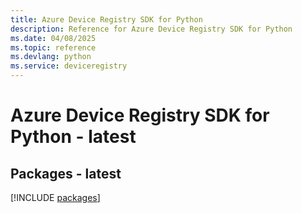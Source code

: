 ```yaml
---
title: Azure Device Registry SDK for Python
description: Reference for Azure Device Registry SDK for Python
ms.date: 04/08/2025
ms.topic: reference
ms.devlang: python
ms.service: deviceregistry
---
```

# Azure Device Registry SDK for Python - latest
## Packages - latest
[!INCLUDE [packages](device-registry-index.md)]